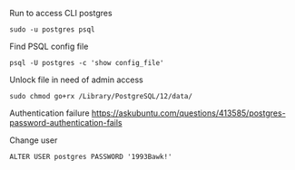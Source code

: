 Run to access CLI postgres

```
sudo -u postgres psql
```

Find PSQL config file
```
psql -U postgres -c 'show config_file'
```


Unlock file in need of admin access
```
sudo chmod go+rx /Library/PostgreSQL/12/data/
```

Authentication failure
https://askubuntu.com/questions/413585/postgres-password-authentication-fails

Change user
```
ALTER USER postgres PASSWORD '1993Bawk!'
```
